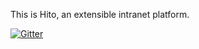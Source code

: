 This is Hito, an extensible intranet platform.

[![Gitter](https://badges.gitter.im/hito-software/community.svg)](https://gitter.im/hito-software/community?utm_source=badge&utm_medium=badge&utm_campaign=pr-badge)
